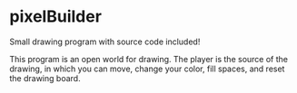 # pixelBuilder
Small drawing program with source code included!

This program is an open world for drawing.
The player is the source of the drawing, in which you can move, change your color, fill spaces, and reset the drawing board.
